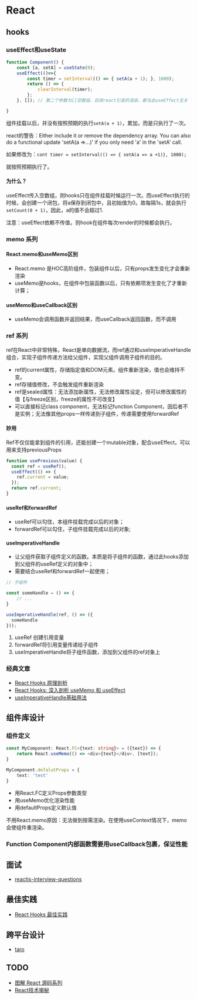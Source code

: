 # React

## hooks

### useEffect和useState


``` typescript
function Component() {
	const [a, setA] = useState(0);
	useEffect(()=>{
		const timer = setInterval(() => { setA(a + 1); }, 1000);
		return () => {
			clearInterval(timer);
		};
	}, []); // 第二个参数为[]空数组，后续react引发的渲染，都与此useEffect无关

}

```

组件挂载以后，并没有按照预期的执行`setA(a + 1)`，累加，而是只执行了一次。

react的警告：Either include it or remove the dependency array. You can also do a functional update 'setA(a =>...)' if you only need 'a' in the 'setA' call.

如果修改为：`cont timer = setInterval(() => { setA(a => a +1)}, 1000);`

就按照预期执行了。

#### 为什么？

useEffect传入空数组，则hooks只在组件挂载时候运行一次。而useEffect执行的时候，会创建一个闭包，将a保存到闭包中，且初始值为0。故每隔1s，就会执行`setCount(0 + 1)`，因此，a的值不会超过1.

注意：useEffect依赖不传值，则hook在组件每次render的时候都会执行。

### memo 系列

#### React.memo和useMemo区别

- React.memo 是HOC高阶组件，包装组件以后，只有props发生变化才会重新渲染
- useMemo是hooks，在组件中包装函数以后，只有依赖项发生变化了才重新计算；

#### useMemo和useCallback区别

- useMemo会调用函数并返回结果，而useCallback返回函数，而不调用

### ref 系列
ref在React中非常特殊，React是单向数据流，而ref通过和useImperativeHandle组合，实现子组件传递方法给父组件，实现父组件调用子组件的目的。

- ref的current属性，存储指定值和DOM元素。组件重新渲染，值也会维持不变。
- ref存储值修改，不会触发组件重新渲染
- ref是sealed属性：无法添加新属性，无法修改属性设定，但可以修改属性的值【与freeze区别，freeze的属性不可改变】
- 可以直接标记class component，无法标记function Component，因后者不是实例；无法像其他props一样传递到子组件，传递需要使用forwardRef

#### 妙用

Ref不仅仅能拿到组件的引用，还能创建一个mutable对象，配合useEffect，可以用来支持previousProps

```typescript
function usePrevious(value) {
  const ref = useRef();
  useEffect(() => {
    ref.current = value;
  });
  return ref.current;
}
```

#### useRef和forwardRef

- useRef可以勾住，本组件挂载完成以后的对象；
- forwardRef可以勾住，子组件挂载完成以后的对象;

#### useImperativeHandle

- 让父组件获取子组件定义的函数。本质是将子组件的函数，通过此hooks添加到父组件的useRef定义的对象中；
- 需要结合useRef和forwardRef一起使用；


```typescript
// 子组件

const someHandle = () => {
	// ...
}

useImperativeHandle(ref, () => ({
  someHandle
}));

```

1. useRef 创建引用变量
2. forwardRef将引用变量传递给子组件
3. useImperativeHandle将子组件函数，添加到父组件的ref对象上

### 经典文章

- [React Hooks 原理剖析](https://zhuanlan.zhihu.com/p/372790745)
- [React Hooks: 深入剖析 useMemo 和 useEffect](https://www.yuque.com/lxylona/note/tlc8hz)
- [useImperativeHandle基础用法](https://github.com/puxiao/react-hook-tutorial/blob/master/13%20useImperativeHandle%E5%9F%BA%E7%A1%80%E7%94%A8%E6%B3%95.md)


## 组件库设计

### 组件定义

```typescript
const MyComponent: React.FC<{text: string}> = ({text}) => {
    return React.useMemo(() => <div>{text}</div>, [text]);
}

MyComponent.defalutProps = {
    text: 'test'
}

```

- 用React.FC定义Props参数类型
- 用useMemo优化渲染性能
- 用defaultProps定义默认值

不用React.memo原因：无法做到按需渲染。在使用useContext情况下，memo会使组件重渲染。

### Function Component内部函数需要用useCallback包裹，保证性能

## 面试

- [reactjs-interview-questions](https://github.com/sudheerj/reactjs-interview-questions)


## 最佳实践

- [React Hooks 最佳实践](https://mp.weixin.qq.com/s/HwlnvAh18saKwXC_nZwSHw)

## 跨平台设计

- [taro](https://github.com/NervJS/awesome-taro)

## TODO

- [图解 React 源码系列](https://github.com/7kms/react-illustration-series)
- [React技术揭秘](https://react.iamkasong.com/)
